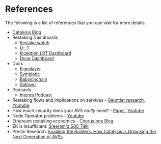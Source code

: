 # References

The following is a list of references that you can visit for more details.

- [Catalysis Blog](https://blog.catalysis.network)
- Restaking Dashboards
  - [Restake watch](https://restake.watch/)
  - [U--1](https://u--1.com/)
  - [Inception LRT Dashboard](https://inceptionlrt.com/restaking-explorer)
  - [Dune Dashboard](https://dune.com/blocklytics/ethereum-restaking)
- Docs
  - [Eigenlayer](https://docs.eigenlayer.xyz/)
  - [Symbiotic](https://docs.symbiotic.fi/)
  - [Babylonchain](https://docs.babylonchain.io/docs/introduction/overview)
  - [Satlayer](https://docs.satlayer.xyz/)
- Podcasts
  - [Interop Podcast](https://x.com/seb3point0/status/1874866432615616828)
- Restaking flows and implications on services - [Gauntlet research](https://www.gauntlet.xyz/resources/restaking-flows-and-implications-on-services), [Youtube](https://youtu.be/vuZ1vfDgIbo?si=ZJIqbnvnmQujKva5)
- How much security does your AVS _really_ need? - [Paper](https://arxiv.org/abs/2408.00928), [Youtube](https://youtu.be/Cd89kupFgig?si=hUJwf84447OAl4Cg)
- Node Operator problems - [Youtube](https://youtu.be/pmozNGACsGc?si=4-1UNgvlBTswqaM8&t=805)
- Ethereum restaking economics - [Chorus.one Blog](https://chorus.one/articles/the-state-of-ethereum-restaking-economics-challenges-and-future-directions)
- ZK is insufficient: [Sreeram's SBC Talk](https://www.youtube.com/watch?v=YSuG2kXjLNA)
- Presto Research: [Enabling the Builders: How Catalysis is Unlocking the Next Generation of AVSs](https://www.prestolabs.io/research/enabling-the-builders-how-catalysis-is-unlocking-the-next-generation-of-avss)
